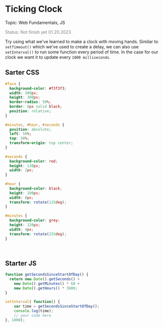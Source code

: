 # Ticking Clock

Topic: Web Fundamentals, JS

<p style="color:grey;">Status: Not finish yet 01.20.2023</p>

Try using what we've learned to make a clock with moving hands. Similar to `setTimeout()` which we've used to create a delay, we can also use `setInterval()` to run some function every period of time. In the case for our clock we want it to update every `1000 milliseconds`.

## Sarter CSS

```css
#face {
  background-color: #f3f3f3;
  width: 300px;
  height: 300px;
  border-radius: 50%;
  border: 6px solid black;
  position: relative;
}
    
#minutes, #hour, #seconds {
  position: absolute;
  left: 50%;
  top: 50%;
  transform-origin: top center;
}
    
#seconds {
  background-color: red;
  height: 130px;
  width: 2px;
}
    
#hour {
  background-color: black;
  height: 100px;
  width: 8px;
  transform: rotate(125deg);
}
    
#minutes {
  background-color: grey;
  height: 120px;
  width: 4px;
  transform: rotate(255deg);
}
```

<br/>

## Starter JS

```js
function getSecondsSinceStartOfDay() {
  return new Date().getSeconds() + 
    new Date().getMinutes() * 60 + 
    new Date().getHours() * 3600;
}
    
setInterval( function() {
    var time = getSecondsSinceStartOfDay();
    console.log(time);
    // your code here
}, 1000);

```